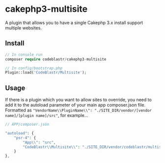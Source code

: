 # cakephp3-multisite
A plugin that allows you to have a single Cakephp 3.x install support multiple websites. 

## Install

```php
// In console run
composer require codeblastr/cakephp3-multisite
```

```php
// In config/bootstrap.php
Plugin::load('CodeBlastr/Multisite');
```


## Usage

If there is a plugin which you want to allow sites to override, you need to add it to the autoload parameter of your main app composer.json file.  Formatted as ``"VendorName\\PluginName\\": "./SITE_DIR/vendor/[vendor name]/[plugin name]/src"``, for example...

```php
// APP/composer.json

"autoload": {
    "psr-4": {
        "App\\": "src",
        "CodeBlastr\\Multisite\\": "./SITE_DIR/vendor/codeblastr/multisite/src"
    }
},
```
